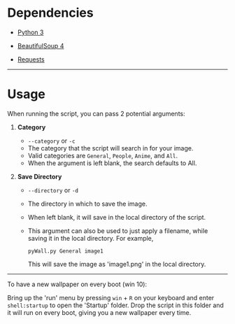 # Dependencies

- [Python 3](https://www.python.org/downloads/)

- [BeautifulSoup 4](https://www.crummy.com/software/BeautifulSoup/)

- [Requests](http://docs.python-requests.org/en/master/)

---
# Usage

When running the script, you can pass 2 potential arguments:

1. **Category**

	- `--category` or `-c`
	- The category that the script will search in for your image.
	- Valid categories are `General`, `People`, `Anime`, and `All`.
	- When the argument is left blank, the search defaults to All.

2. **Save Directory**

	- `--directory` or `-d`
	- The directory in which to save the image.
	- When left blank, it will save in the local directory of the script.
	- This argument can also be used to just apply a filename, while saving it in the local directory. For example,
		
        `pyWall.py General image1`
        
        This will save the image as 'image1.png' in the local directory.

---
To have a new wallpaper on every boot (win 10):

Bring up the 'run' menu by pressing `win` + `R` on your keyboard and enter `shell:startup` to open the 'Startup' folder. Drop the script in this folder and it will run on every boot, giving you a new wallpaper every time.
